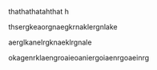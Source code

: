 thathathatahthat
h

thsergkeaorgnaegkrnaklergnlake



aerglkanelrgknaeklrgnale


okagenrklaengroaieoaniergoiaenrgoaeinrg

